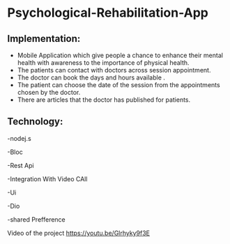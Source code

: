 # Psychological-Rehabilitation-App

## Implementation:
- Mobile Application which give people a chance to enhance their mental health with awareness to the importance of physical health.
- The patients can contact with doctors across session appointment.
- The doctor can book the days and hours available .
- The patient can choose the date of the session from the appointments chosen by the doctor.
- There are articles that the doctor has published for patients.

## Technology:
-nodej.s

-Bloc

-Rest Api 

-Integration With Video CAll 

-Ui 

-Dio 

-shared Prefference 


Video of the project 
https://youtu.be/Glrhyky9f3E
